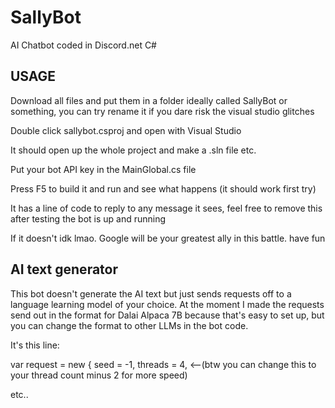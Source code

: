 # SallyBot
AI Chatbot coded in Discord.net C#

## USAGE

Download all files and put them in a folder ideally called SallyBot or something, you can try rename it if you dare risk the visual studio glitches

Double click sallybot.csproj and open with Visual Studio

It should open up the whole project and make a .sln file etc.

Put your bot API key in the MainGlobal.cs file

Press F5 to build it and run and see what happens (it should work first try)

It has a line of code to reply to any message it sees, feel free to remove this after testing the bot is up and running

If it doesn't idk lmao. Google will be your greatest ally in this battle. have fun


## AI text generator

This bot doesn't generate the AI text but just sends requests off to a language learning model of your choice. At the moment I made the requests send out in the format for Dalai Alpaca 7B because that's easy to set up, but you can change the format to other LLMs in the bot code.

It's this line:

var request = new
            {
                seed = -1,
                threads = 4, <--(btw you can change this to your thread count minus 2 for more speed)
                
etc..
